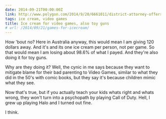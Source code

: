 ```yaml
---
date: 2014-09-21T00:00:00Z
link: http://www.polygon.com/2014/9/20/6661011/district-attorney-offers-free-ice-cream-for-violent-video-games
tags: ice cream, video games
title: Ice cream for video games, also toy guns
# url: /2014/09/21/games-for-icecream/
---
```


How 'bout no? Here in Australia anyway, this would mean I am giving 120 dollars away. And it's and its one ice cream per person, not per game. So that would mean I am losing about 98.6% of what I payed. And they're also doing it for toy guns.

Why are they doing it? Well, the cynic in me says because they want to mitigate blame for their bad parenting to Video Games, similar to what they did in the 50's with comic books, but they say it's because children mimic what they see.

Now that's true, but if you actually teach your kids whats right and whats wrong, they won't turn into a psychopath by playing Call of Duty. Hell, I grew up playing Halo and I turned out fine.

I think.

